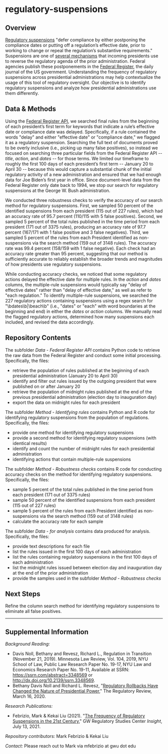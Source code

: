 # regulatory-suspensions

## Overview

[Regulatory suspensions](https://www.theregreview.org/2020/03/16/davis-noll-revesz-regulatory-rollbacks-changed-nature-presidential-power/) "defer compliance by either postponing the compliance dates or putting off a regulation’s effective date, prior to working to change or repeal the regulation’s substantive requirements." Suspensions are one of [several mechanisms](https://regulatorystudies.columbian.gwu.edu/biden-using-multiple-mechanisms-reverse-trumps-regulatory-agenda) that incoming presidents use to reverse the regulatory agenda of the prior administration. Federal agencies publish these postponements in the [Federal Register](https://www.federalregister.gov/), the daily journal of the US government. Understanding the frequency of regulatory suspensions across presidential administrations may help contextualize the usage of this tool of regulatory oversight. Our objective is to identify regulatory suspensions and analyze how presidential administrations use them differently.

## Data & Methods

Using the [Federal Register API](https://www.federalregister.gov/developers/documentation/api/v1), we searched final rules from the beginning of each president’s first term for keywords that indicate a rule’s effective date or compliance date was delayed. Specifically, if a rule contained the words "delay" and either "effective date" or "compliance date," we flagged it as a regulatory suspension. Searching the full text of documents proved to be overly inclusive (i.e., picking up many false positives), so instead we focused on searching three particular fields from the Federal Register API -- *title*, *action*, and *dates* -- for those terms. We limited our timeframe to roughly the first 100 days of each president’s first term -- January 20 to April 30 -- because this would capture a substantial chunk of the initial regulatory activity of a new administration and ensured that we had enough data for Joe Biden’s first year in office. Since document-level data from the Federal Register only date back to 1994, we stop our search for regulatory suspensions at the George W. Bush administration.

We conducted three robustness checks to verify the accuracy of our search method for regulatory suspensions. First, we sampled 50 percent of the identified suspensions from each president (115 out of 227 rules), which had an accuracy rate of 95.7 percent (110/115 with 5 false positives). Second, we sampled 5 percent of the total rules published in the time period from each president (171 out of 3375 rules), producing an accuracy rate of 97.7 percent (167/171 with 1 false positive and 3 false negatives). Third, we sampled 5 percent of the rules from each President identified as non-suspensions via the search method (159 out of 3148 rules). The accuracy rate was 99.4 percent (158/159 with 1 false negative). Each check had an accuracy rate greater than 95 percent, suggesting that our method is sufficiently accurate to reliably establish the broader trends and magnitudes of how presidents use regulatory suspensions.

While conducting accuracy checks, we noticed that some regulatory actions delayed the effective date for multiple rules. In the *action* and *dates* columns, the multiple-rule suspensions would typically say "delay of effective dates" rather than "delay of effective date," as well as refer to "each regulation." To identify multiple-rule suspensions, we searched the 227 regulatory actions containing suspensions using a regex search for "\bdates\b|\beach\b" (i.e., "dates" or "each" with word boundaries at the beginning and end) in either the *dates* or *action* columns. We manually read the flagged regulatory actions, determined how many suspensions each included, and revised the data accordingly.

## Repository Contents

The subfolder *Data - Federal Register API* contains Python code to retrieve the raw data from the Federal Register and conduct some initial processing. Specifically, the files: 
- retrieve the population of rules published at the beginning of each presidential administration (January 20 to April 30)
- identify and filter out rules issued by the outgoing president that were published on or after January 20
- retrieve the population of midnight rules published at the end of the previous presidential administration (election day to inauguration day)
- export the data on midnight rules for each president

The subfolder *Method - Identifying rules* contains Python and R code for identifying regulatory suspensions from the population of regulations. Specifically, the files:
- provide one method for identifying regulatory suspensions
- provide a second method for identifying regulatory suspensions (with identical results)
- identify and count the number of midnight rules for each presidential administration
- identifying actions that contain multiple-rule suspensions

The subfolder *Method - Robustness checks* contains R code for conducting accuracy checks on the method for identifying regulatory suspensions. Specifically, the files:
- sample 5 percent of the total rules published in the time period from each president (171 out of 3375 rules) 
- sample 50 percent of the identified suspensions from each president (115 out of 227 rules)
- sample 5 percent of the rules from each President identified as non-suspensions via the search method (159 out of 3148 rules)
- calculate the accuracy rate for each sample

The subfolder *Data - for analysis* contains data produced for analysis. Specifically, the files:
- provide text descriptions for each file
- list the rules issued in the first 100 days of each administration
- list the rules containing regulatory suspensions in the first 100 days of each administration
- list the midnight rules issued between election day and inauguration day at the end of the prior administration
- provide the samples used in the subfolder *Method - Robustness checks*

## Next Steps

Refine the column search method for identifying regulatory suspensions to eliminate all false positives.

---------------------------
## Supplemental Information

*Background Reading:*
- Davis Noll, Bethany and Revesz, Richard L., Regulation in Transition (November 21, 2019). Minnesota Law Review, Vol. 104, 2019, NYU School of Law, Public Law Research Paper No. 19-17, NYU Law and Economics Research Paper No. 19-11, Available at SSRN: https://ssrn.com/abstract=3348569 or http://dx.doi.org/10.2139/ssrn.3348569.
- Bethany Davis Noll and Richard L. Revesz, "[Regulatory Rollbacks Have Changed the Nature of Presidential Power](https://www.theregreview.org/2020/03/16/davis-noll-revesz-regulatory-rollbacks-changed-nature-presidential-power/)," The Regulatory Review, March 16, 2020.

*Research Publications:*
- Febrizio, Mark & Kekai Liu (2021). "[The Frequency of Regulatory Suspensions in the 21st Century](https://regulatorystudies.columbian.gwu.edu/frequency-regulatory-suspensions-21st-century)," GW Regulatory Studies Center *Insight*, July 13, 2021.

*Repository contributors:* Mark Febrizio & Kekai Liu

*Contact:* Please reach out to Mark via mfebrizio at gwu dot edu
